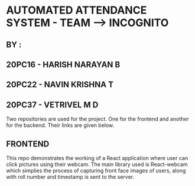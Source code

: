 # AUTOMATED ATTENDANCE SYSTEM - TEAM --> INCOGNITO

## BY :
## 20PC16 - HARISH NARAYAN B
## 20PC22 - NAVIN KRISHNA T
## 20PC37 - VETRIVEL M D


Two repositories are used for the project. One for the frontend and another for the backend. Their links are given below.


## FRONTEND
This repo demonstrates the working of a React application where user can click pictures using their webcam. The main library used is React-webcam which simplies the process of capturing front face images of users, along with roll number and timestamp is sent to the server.
